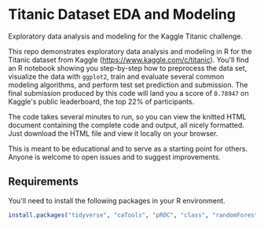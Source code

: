 # Titanic Dataset EDA and Modeling
Exploratory data analysis and modeling for the Kaggle Titanic challenge.

This repo demonstrates exploratory data analysis and modeling in R for the Titanic dataset from Kaggle (https://www.kaggle.com/c/titanic).
You'll find an R notebook showing you step-by-step how to preprocess the data set, visualize the data with `ggplot2`, train and evaluate several common modeling algorithms, and perform test set prediction and submission. The final submission produced by this code will land you a score of `0.78947` on Kaggle's public leaderboard, the top 22% of participants.

The code takes several minutes to run, so you can view the knitted HTML document containing the complete code and output, all nicely formatted. Just download the HTML file and view it locally on your browser.

This is meant to be educational and to serve as a starting point for others. Anyone is welcome to open issues and to suggest improvements.

## Requirements
You'll need to install the following packages in your R environment.
```r
install.packages("tidyverse", "caTools", "pROC", "class", "randomForest", "gbm", "e1071", "MASS")
```

